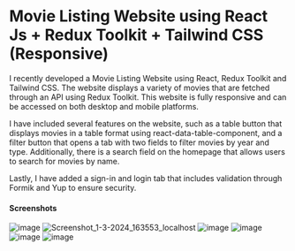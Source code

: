 <h1>Movie Listing Website using React Js + Redux Toolkit + Tailwind CSS (Responsive)</h1>
<p>I recently developed a Movie Listing Website using React, Redux Toolkit and Tailwind CSS. The website displays a variety of movies that are fetched through an API using Redux Toolkit. This website is fully responsive and can be accessed on both desktop and mobile platforms. 



I have included several features on the website, such as a table button that displays movies in a table format using react-data-table-component, and a filter button that opens a tab with two fields to filter movies by year and type. Additionally, there is a search field on the homepage that allows users to search for movies by name. 



Lastly, I have added a sign-in and login tab that includes validation through Formik and Yup to ensure security.
  
</p>

<h4 >Screenshots</h2>

![image](https://github.com/ayushkumarY/Movie-RTK/assets/109496307/70a14ea0-a39e-47ee-b099-6394882bd60b)
![Screenshot_1-3-2024_163553_localhost](https://github.com/ayushkumarY/Movie-RTK/assets/109496307/c39ed2f9-e96a-4acf-aa32-93e2d8e60c90)
![image](https://github.com/ayushkumarY/Movie-RTK/assets/109496307/6b7d2cc1-7a6f-492a-beeb-299f584c8adc)
![image](https://github.com/ayushkumarY/Movie-RTK/assets/109496307/15714ce5-06cc-43d4-b95e-72eed60bb6af)
![image](https://github.com/ayushkumarY/Movie-RTK/assets/109496307/7f7241a1-006c-4131-b22f-0f83965c33a4)
![image](https://github.com/ayushkumarY/Movie-RTK/assets/109496307/0e8bfb15-a978-45d2-9a13-4d4bc58f5f74)

